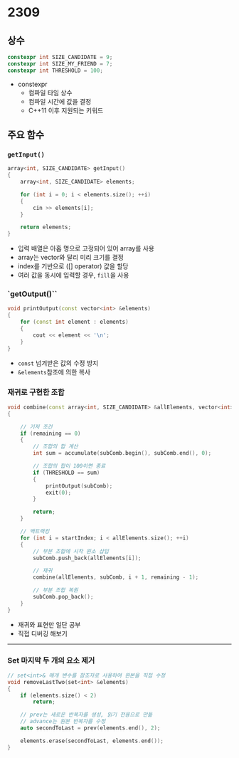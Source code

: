 # 2309

## 상수
```c++
constexpr int SIZE_CANDIDATE = 9;
constexpr int SIZE_MY_FRIEND = 7;
constexpr int THRESHOLD = 100;
```

- constexpr 
	- 컴파일 타임 상수 
	- 컴파일 시간에 값을 결정
	- C++11 이후 지원되는 키워드

## 주요 함수
### `getInput()`
```c++
array<int, SIZE_CANDIDATE> getInput()
{
	array<int, SIZE_CANDIDATE> elements;

	for (int i = 0; i < elements.size(); ++i)
	{
		cin >> elements[i];
	}

	return elements;
}
```

- 입력 배열은 아홉 명으로 고정되어 있어 array를 사용
- array는 vector와 달리 미리 크기를 결정
- index를 기반으로 ([] operator) 값을 할당 
- 여러 값을 동시에 입력할 경우, `fill`을 사용

### `getOutput()``
```c++
void printOutput(const vector<int> &elements)
{
	for (const int element : elements)
	{
		cout << element << '\n';
	}
}
```

- `const` 넘겨받은 값의 수정 방지
- `&elements`참조에 의한 복사

### 재귀로 구현한 조합
```c++
void combine(const array<int, SIZE_CANDIDATE> &allElements, vector<int> subComb, int startIndex, int remaining)
{

	// 기저 조건
	if (remaining == 0)
	{
		// 조합의 합 계산
		int sum = accumulate(subComb.begin(), subComb.end(), 0);

		// 조합의 합이 100이면 종료
		if (THRESHOLD == sum)
		{
			printOutput(subComb);
			exit(0);
		}

		return;
	}

	// 백트랙킹
	for (int i = startIndex; i < allElements.size(); ++i)
	{
		// 부분 조합에 시작 원소 삽입
		subComb.push_back(allElements[i]);

		// 재귀
		combine(allElements, subComb, i + 1, remaining - 1);

		// 부분 조합 복원
		subComb.pop_back();
	}
}
```

- 재귀와 표현만 일단 공부
- 직접 디버깅 해보기



---

### Set 마지막 두 개의 요소 제거
```c++
// set<int>& 매개 변수를 참조자로 사용하여 원본을 직접 수정
void removeLastTwo(set<int> &elements)
{
	if (elements.size() < 2)
		return;

	// prev는 새로운 반복자를 생성, 읽기 전용으로 만듦
	// advance는 원본 반복자를 수정
	auto secondToLast = prev(elements.end(), 2);

	elements.erase(secondToLast, elements.end());
}
```
